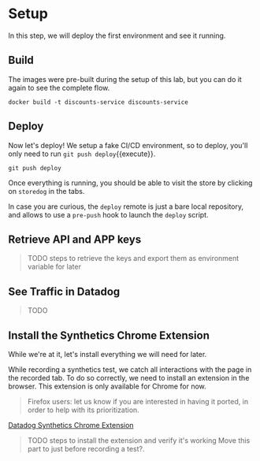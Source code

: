 # Setup

In this step, we will deploy the first environment and see it running.

## Build

The images were pre-built during the setup of this lab, but you can do it again to see the complete flow.

```
docker build -t discounts-service discounts-service
```

## Deploy

Now let's deploy!
We setup a fake CI/CD environment, so to deploy, you'll only need to run `git push deploy`{{execute}}.

```
git push deploy
```

Once everything is running, you should be able to visit the store by clicking on `storedog` in the tabs.

In case you are curious, the `deploy` remote is just a bare local repository, and allows to use a `pre-push` hook to launch the `deploy` script.

## Retrieve API and APP keys

> TODO steps to retrieve the keys and export them as environment variable for later

## See Traffic in Datadog

> TODO

## Install the Synthetics Chrome Extension

While we're at it, let's install everything we will need for later.

While recording a synthetics test, we catch all interactions with the page in the recorded tab. To do so correctly, we need to install an extension in the browser.
This extension is only available for Chrome for now.

>Firefox users: let us know if you are interested in having it ported, in order to help with its prioritization.

[Datadog Synthetics Chrome Extension](https://chrome.google.com/webstore/detail/datadog-test-recorder/kkbncfpddhdmkfmalecgnphegacgejoa)

> TODO steps to install the extension and verify it's working
Move this part to just before recording a test?.